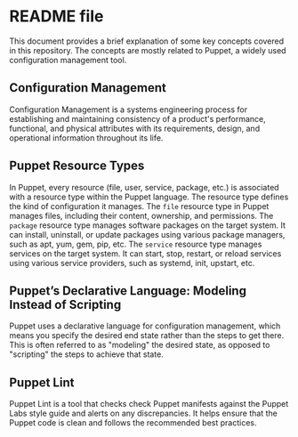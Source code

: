 # README file

This document provides a brief explanation of some key concepts covered in this repository. The concepts are mostly related to Puppet, a widely used configuration management tool.

## Configuration Management

Configuration Management is a systems engineering process for establishing and maintaining consistency of a product's performance, functional, and physical attributes with its requirements, design, and operational information throughout its life.

## Puppet Resource Types

In Puppet, every resource (file, user, service, package, etc.) is associated with a resource type within the Puppet language. The resource type defines the kind of configuration it manages. The `file` resource type in Puppet manages files, including their content, ownership, and permissions. The `package` resource type manages software packages on the target system. It can install, uninstall, or update packages using various package managers, such as apt, yum, gem, pip, etc. The `service` resource type manages services on the target system. It can start, stop, restart, or reload services using various service providers, such as systemd, init, upstart, etc.

## Puppet’s Declarative Language: Modeling Instead of Scripting

Puppet uses a declarative language for configuration management, which means you specify the desired end state rather than the steps to get there. This is often referred to as "modeling" the desired state, as opposed to "scripting" the steps to achieve that state.

## Puppet Lint

Puppet Lint is a tool that checks check Puppet manifests against the Puppet Labs style guide and alerts on any discrepancies. It helps ensure that the Puppet code is clean and follows the recommended best practices.
